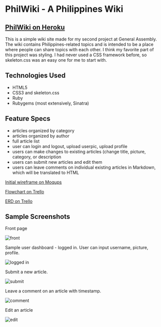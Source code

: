 <h1> PhilWiki - A Philippines Wiki </h1>

<h2> <a href = "https://philwiki.herokuapp.com/" alt = "PhilWiki"> PhilWiki on Heroku </a> </h2>
<p> This is a simple wiki site made for my second project at General Assembly. The wiki contains Philippines-related topics and is intended to be a place where people can share topics with each other. I think my favorite part of this project was styling. I had never used a CSS framework before, so skeleton.css was an easy one for me to start with. </p>

<h2> Technologies Used </h2>
<ul>
<li> HTML5 </li>
<li> CSS3 and skeleton.css </li>
<li> Ruby </li>
<li> Rubygems (most extensively, Sinatra) </li>
</ul>

<h2> Feature Specs </h2>
<ul>
<li> articles organized by category </li>
<li> articles organized by author </li>
<li> full article list </li>
<li> user can login and logout, upload userpic, upload profile </li>
<li> users can make changes to existing articles (change title, picture, category, or description </li>
<li> users can submit new articles and edit them </li>
<li> users can leave comments on individual existing articles in Markdown, which will be translated to HTML</li>
</ul>

<p><a href = "https://moqups.com/anfperez/wwJsrr66/p:a16b2c2a4" alt = "wireframe">Initial wireframe on Moqups </a> </p>

<p> <a href = "https://trello-attachments.s3.amazonaws.com/569eb64985f829050bf7f700/960x960/5761e0dbab787aace3c13e3258abcd0a/12607237_10101273737631480_893899920_n.jpg" alt = "flowchart"> Flowchart on Trello </a></p>

<p> <a href = "https://trello-attachments.s3.amazonaws.com/569ead4805459550ff176179/960x960/eaf5d09c8e71940b5a2f3c0d215c9323/12625800_10101273732142480_1579530612_n.jpg" alt = "ERD">ERD on Trello </a> </p>

<h2> Sample Screenshots </h2>
<p> Front page </p>
<img src= "http://i.imgur.com/BFiFL2t.jpg" alt ="front">

<p> Sample user dashboard - logged in. User can input username, picture, profile.</p>
<img src= "http://i.imgur.com/bxF6oSh.png" alt = "logged in">

<p> Submit a new article. </p>
<img src = "http://i.imgur.com/CCosQoW.png" alt = "submit">

<p> Leave a comment on an article with timestamp.</p>
<img src= "http://i.imgur.com/9p0c84y.jpg" alt = "comment">

<p> Edit an article </p>
<img src = "http://i.imgur.com/hJq5uZ8.png" alt = "edit">

